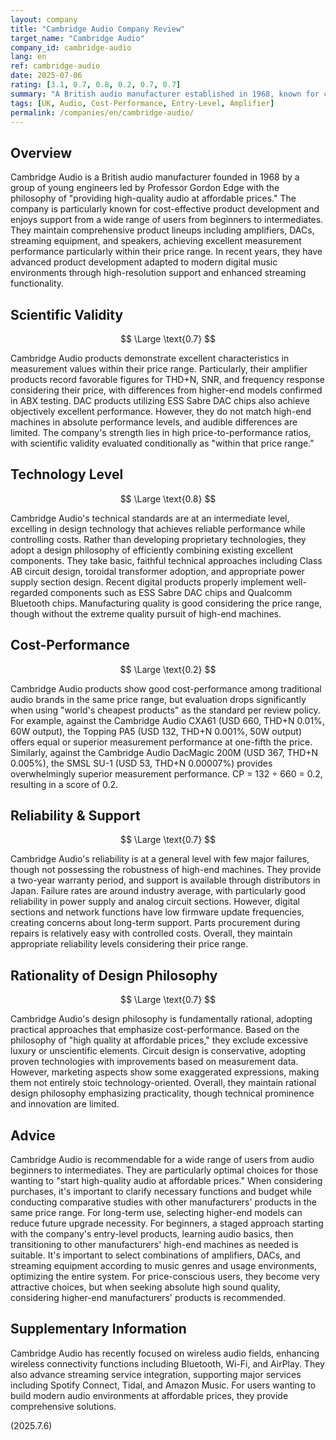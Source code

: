 ```yaml
---
layout: company
title: "Cambridge Audio Company Review"
target_name: "Cambridge Audio"
company_id: cambridge-audio
lang: en
ref: cambridge-audio
date: 2025-07-06
rating: [3.1, 0.7, 0.8, 0.2, 0.7, 0.7]
summary: "A British audio manufacturer established in 1968, known for cost-effective product development and supported by a wide range of users from beginners to intermediates. With comprehensive product lineups including amplifiers, DACs, and streaming equipment, they achieve excellent measurement performance in their price range. However, pure performance comparisons reveal more affordable alternatives, making absolute cost-performance less impressive. Products designed for users who evaluate high-end audio entry machines including brand and design considerations."
tags: [UK, Audio, Cost-Performance, Entry-Level, Amplifier]
permalink: /companies/en/cambridge-audio/
---
```


## Overview

Cambridge Audio is a British audio manufacturer founded in 1968 by a group of young engineers led by Professor Gordon Edge with the philosophy of "providing high-quality audio at affordable prices." The company is particularly known for cost-effective product development and enjoys support from a wide range of users from beginners to intermediates. They maintain comprehensive product lineups including amplifiers, DACs, streaming equipment, and speakers, achieving excellent measurement performance particularly within their price range. In recent years, they have advanced product development adapted to modern digital music environments through high-resolution support and enhanced streaming functionality.

## Scientific Validity

$$ \Large \text{0.7} $$

Cambridge Audio products demonstrate excellent characteristics in measurement values within their price range. Particularly, their amplifier products record favorable figures for THD+N, SNR, and frequency response considering their price, with differences from higher-end models confirmed in ABX testing. DAC products utilizing ESS Sabre DAC chips also achieve objectively excellent performance. However, they do not match high-end machines in absolute performance levels, and audible differences are limited. The company's strength lies in high price-to-performance ratios, with scientific validity evaluated conditionally as "within that price range."

## Technology Level

$$ \Large \text{0.8} $$

Cambridge Audio's technical standards are at an intermediate level, excelling in design technology that achieves reliable performance while controlling costs. Rather than developing proprietary technologies, they adopt a design philosophy of efficiently combining existing excellent components. They take basic, faithful technical approaches including Class AB circuit design, toroidal transformer adoption, and appropriate power supply section design. Recent digital products properly implement well-regarded components such as ESS Sabre DAC chips and Qualcomm Bluetooth chips. Manufacturing quality is good considering the price range, though without the extreme quality pursuit of high-end machines.

## Cost-Performance

$$ \Large \text{0.2} $$

Cambridge Audio products show good cost-performance among traditional audio brands in the same price range, but evaluation drops significantly when using "world's cheapest products" as the standard per review policy. For example, against the Cambridge Audio CXA61 (USD 660, THD+N 0.01%, 60W output), the Topping PA5 (USD 132, THD+N 0.001%, 50W output) offers equal or superior measurement performance at one-fifth the price. Similarly, against the Cambridge Audio DacMagic 200M (USD 367, THD+N 0.005%), the SMSL SU-1 (USD 53, THD+N 0.00007%) provides overwhelmingly superior measurement performance. CP = 132 ÷ 660 = 0.2, resulting in a score of 0.2.

## Reliability & Support

$$ \Large \text{0.7} $$

Cambridge Audio's reliability is at a general level with few major failures, though not possessing the robustness of high-end machines. They provide a two-year warranty period, and support is available through distributors in Japan. Failure rates are around industry average, with particularly good reliability in power supply and analog circuit sections. However, digital sections and network functions have low firmware update frequencies, creating concerns about long-term support. Parts procurement during repairs is relatively easy with controlled costs. Overall, they maintain appropriate reliability levels considering their price range.

## Rationality of Design Philosophy

$$ \Large \text{0.7} $$

Cambridge Audio's design philosophy is fundamentally rational, adopting practical approaches that emphasize cost-performance. Based on the philosophy of "high quality at affordable prices," they exclude excessive luxury or unscientific elements. Circuit design is conservative, adopting proven technologies with improvements based on measurement data. However, marketing aspects show some exaggerated expressions, making them not entirely stoic technology-oriented. Overall, they maintain rational design philosophy emphasizing practicality, though technical prominence and innovation are limited.

## Advice

Cambridge Audio is recommendable for a wide range of users from audio beginners to intermediates. They are particularly optimal choices for those wanting to "start high-quality audio at affordable prices." When considering purchases, it's important to clarify necessary functions and budget while conducting comparative studies with other manufacturers' products in the same price range. For long-term use, selecting higher-end models can reduce future upgrade necessity. For beginners, a staged approach starting with the company's entry-level products, learning audio basics, then transitioning to other manufacturers' high-end machines as needed is suitable. It's important to select combinations of amplifiers, DACs, and streaming equipment according to music genres and usage environments, optimizing the entire system. For price-conscious users, they become very attractive choices, but when seeking absolute high sound quality, considering higher-end manufacturers' products is recommended.

## Supplementary Information

Cambridge Audio has recently focused on wireless audio fields, enhancing wireless connectivity functions including Bluetooth, Wi-Fi, and AirPlay. They also advance streaming service integration, supporting major services including Spotify Connect, Tidal, and Amazon Music. For users wanting to build modern audio environments at affordable prices, they provide comprehensive solutions.

(2025.7.6)